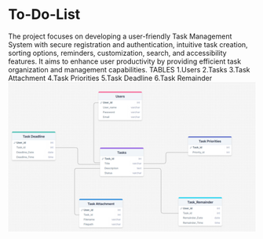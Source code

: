 # To-Do-List
The project focuses on developing a user-friendly Task Management System with secure registration and authentication, intuitive task creation, sorting options, reminders, customization, search, and accessibility features. It aims to enhance user productivity by providing efficient task organization and management capabilities.
TABLES
1.Users
2.Tasks
3.Task Attachment
4.Task Priorities 
5.Task Deadline 
6.Task Remainder
![To Do List](https://github.com/Mohamed-Irfan3/To-Do-List/blob/main/Database%20Schema%20.png?raw=true)
